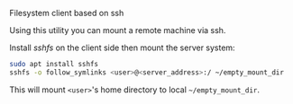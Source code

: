 Filesystem client based on ssh

Using this utility you can mount a remote machine via ssh.

Install *sshfs* on the client side then mount the server system:
```sh
sudo apt install sshfs
sshfs -o follow_symlinks <user>@<server_address>:/ ~/empty_mount_dir
```
This will mount `<user>`'s home directory to local `~/empty_mount_dir`.
